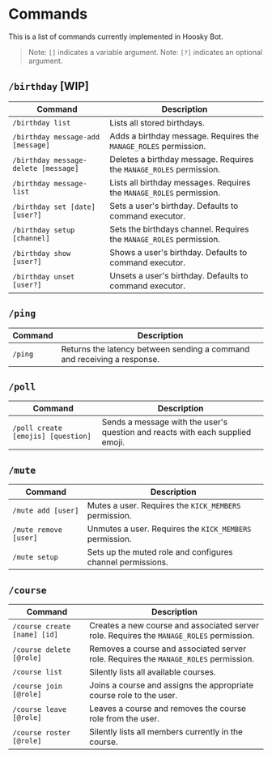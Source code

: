 # Commands

This is a list of commands currently implemented in Hoosky Bot.

> Note: `[]` indicates a variable argument.
> Note: `[?]` indicates an optional argument.

## `/birthday` [WIP]

| Command                              | Description                                                          |
| ------------------------------------ | -------------------------------------------------------------------- |
| `/birthday list`                     | Lists all stored birthdays.                                          |
| `/birthday message-add [message]`    | Adds a birthday message. Requires the `MANAGE_ROLES` permission.     |
| `/birthday message-delete [message]` | Deletes a birthday message. Requires the `MANAGE_ROLES` permission.  |
| `/birthday message-list`             | Lists all birthday messages. Requires the `MANAGE_ROLES` permission. |
| `/birthday set [date] [user?]`       | Sets a user's birthday. Defaults to command executor.                |
| `/birthday setup [channel]`          | Sets the birthdays channel. Requires the `MANAGE_ROLES` permission.  |
| `/birthday show [user?]`             | Shows a user's birthday. Defaults to command executor.               |
| `/birthday unset [user?]`            | Unsets a user's birthday. Defaults to command executor.              |

## `/ping`

| Command | Description                                                             |
| ------- | ----------------------------------------------------------------------- |
| `/ping` | Returns the latency between sending a command and receiving a response. |

## `/poll`

| Command                            | Description                                                                   |
| ---------------------------------- | ----------------------------------------------------------------------------- |
| `/poll create [emojis] [question]` | Sends a message with the user's question and reacts with each supplied emoji. |

## `/mute`

| Command               | Description                                                |
| --------------------- | ---------------------------------------------------------- |
| `/mute add [user]`    | Mutes a user. Requires the `KICK_MEMBERS` permission.      |
| `/mute remove [user]` | Unmutes a user. Requires the `KICK_MEMBERS` permission.    |
| `/mute setup`         | Sets up the muted role and configures channel permissions. |

## `/course`

| Command                      | Description                                                                              |
| ---------------------------- | ---------------------------------------------------------------------------------------- |
| `/course create [name] [id]` | Creates a new course and associated server role. Requires the `MANAGE_ROLES` permission. |
| `/course delete [@role]`     | Removes a course and associated server role. Requires the `MANAGE_ROLES` permission.     |
| `/course list`               | Silently lists all available courses.                                                    |
| `/course join [@role]`       | Joins a course and assigns the appropriate course role to the user.                      |
| `/course leave [@role]`      | Leaves a course and removes the course role from the user.                               |
| `/course roster [@role]`     | Silently lists all members currently in the course.                                      |
